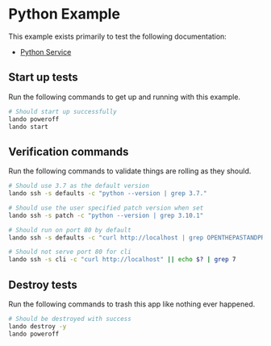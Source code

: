 Python Example
==============

This example exists primarily to test the following documentation:

* [Python Service](https://docs.devwithlando.io/tutorials/python.html)

Start up tests
--------------

Run the following commands to get up and running with this example.

```bash
# Should start up successfully
lando poweroff
lando start
```

Verification commands
---------------------

Run the following commands to validate things are rolling as they should.

```bash
# Should use 3.7 as the default version
lando ssh -s defaults -c "python --version | grep 3.7."

# Should use the user specified patch version when set
lando ssh -s patch -c "python --version | grep 3.10.1"

# Should run on port 80 by default
lando ssh -s defaults -c "curl http://localhost | grep OPENTHEPASTANDPRESENT"

# Should not serve port 80 for cli
lando ssh -s cli -c "curl http://localhost" || echo $? | grep 7
```

Destroy tests
-------------

Run the following commands to trash this app like nothing ever happened.

```bash
# Should be destroyed with success
lando destroy -y
lando poweroff
```
